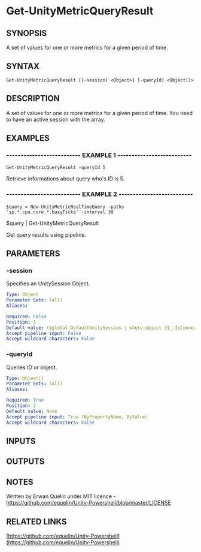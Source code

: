 # Get-UnityMetricQueryResult

## SYNOPSIS
A set of values for one or more metrics for a given period of time.

## SYNTAX

```
Get-UnityMetricQueryResult [[-session] <Object>] [-queryId] <Object[]>
```

## DESCRIPTION
A set of values for one or more metrics for a given period of time.
You need to have an active session with the array.

## EXAMPLES

### -------------------------- EXAMPLE 1 --------------------------
```
Get-UnityMetricQueryResult -queryId 5
```

Retrieve informations about query who's ID is 5.

### -------------------------- EXAMPLE 2 --------------------------
```
$query = New-UnityMetricRealTimeQuery -paths 'sp.*.cpu.core.*.busyTicks' -interval 30
```

$query | Get-UnityMetricQueryResult

Get query results using pipeline.

## PARAMETERS

### -session
Specifies an UnitySession Object.

```yaml
Type: Object
Parameter Sets: (All)
Aliases: 

Required: False
Position: 1
Default value: ($global:DefaultUnitySession | where-object {$_.IsConnected -eq $true})
Accept pipeline input: False
Accept wildcard characters: False
```

### -queryId
Queries ID or object.

```yaml
Type: Object[]
Parameter Sets: (All)
Aliases: 

Required: True
Position: 2
Default value: None
Accept pipeline input: True (ByPropertyName, ByValue)
Accept wildcard characters: False
```

## INPUTS

## OUTPUTS

## NOTES
Written by Erwan Quelin under MIT licence - https://github.com/equelin/Unity-Powershell/blob/master/LICENSE

## RELATED LINKS

[https://github.com/equelin/Unity-Powershell](https://github.com/equelin/Unity-Powershell)

